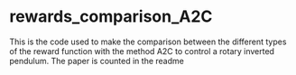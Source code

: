# rewards_comparison_A2C
This is the code used to make the comparison between the different types of the reward function with the method A2C to control a rotary inverted pendulum. The paper is counted in the readme
